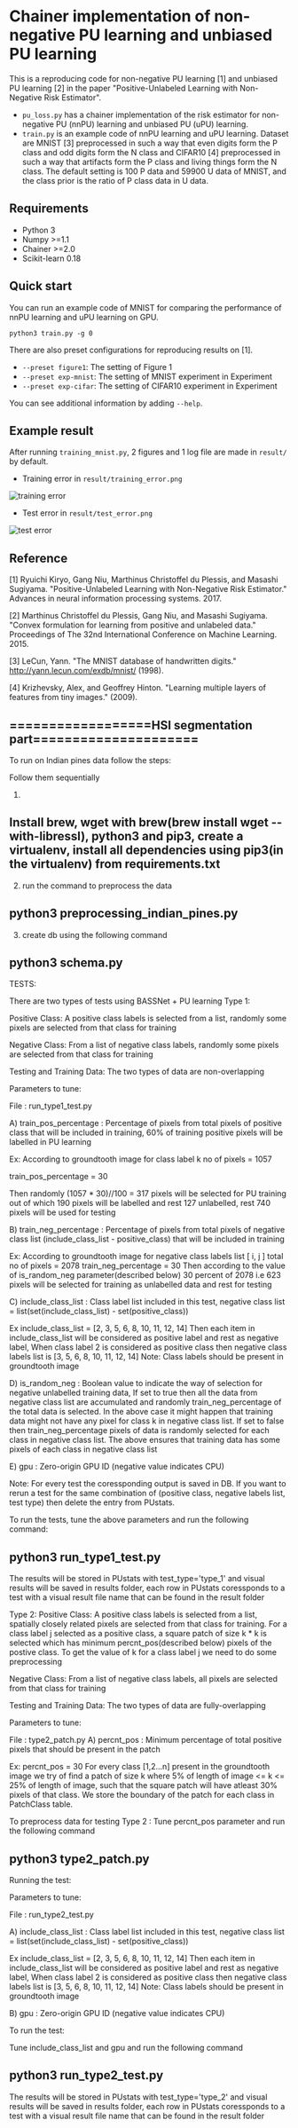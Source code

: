 # Chainer implementation of non-negative PU learning and unbiased PU learning
This is a reproducing code for non-negative PU learning [1] and unbiased PU learning [2] in the paper "Positive-Unlabeled Learning with Non-Negative Risk Estimator".

* ```pu_loss.py``` has a chainer implementation of the risk estimator for non-negative PU (nnPU) learning and unbiased PU (uPU) learning. 
* ```train.py``` is an example code of nnPU learning and uPU learning. 
Dataset are MNIST [3] preprocessed in such a way that even digits form the P class and odd digits form the N class and
CIFAR10 [4] preprocessed in such a way that artifacts form the P class and living things form the N class.
The default setting is 100 P data and 59900 U data of MNIST, and the class prior is the ratio of P class data in U data.

## Requirements
* Python 3
* Numpy >=1.1
* Chainer >=2.0
* Scikit-learn 0.18

## Quick start
You can run an example code of MNIST for comparing the performance of nnPU learning and uPU learning on GPU.

    python3 train.py -g 0

There are also preset configurations for reproducing results on [1].
* ``--preset figure1``: The setting of Figure 1
* ``--preset exp-mnist``: The setting of MNIST experiment in Experiment
* ``--preset exp-cifar``: The setting of CIFAR10 experiment in Experiment

You can see additional information by adding ```--help```.

## Example result
After running ```training_mnist.py```, 2 figures and 1 log file are made in ```result/``` by default.
* Training error in ```result/training_error.png```

![training error](result/training_error.png "training error")

* Test error in ```result/test_error.png```

![test error](result/test_error.png "test error")

## Reference

[1] Ryuichi Kiryo, Gang Niu, Marthinus Christoffel du Plessis, and Masashi Sugiyama. 
"Positive-Unlabeled Learning with Non-Negative Risk Estimator." Advances in neural information processing systems. 2017.

[2] Marthinus Christoffel du Plessis, Gang Niu, and Masashi Sugiyama. 
"Convex formulation for learning from positive and unlabeled data." 
Proceedings of The 32nd International Conference on Machine Learning. 2015.

[3] LeCun, Yann. "The MNIST database of handwritten digits." http://yann.lecun.com/exdb/mnist/ (1998).

[4] Krizhevsky, Alex, and Geoffrey Hinton. "Learning multiple layers of features from tiny images." (2009).

## ==================HSI segmentation part=====================


To run on Indian pines data follow the steps:

Follow them sequentially

1) 
## Install brew, wget with brew(brew install wget --with-libressl), python3 and pip3, create a virtualenv,  install all dependencies using pip3(in the virtualenv) from requirements.txt

2) run the command to preprocess the data
## python3 preprocessing_indian_pines.py

3) create db using the following command
## python3 schema.py

TESTS:

There are two types of tests using BASSNet + PU learning
Type 1:

Positive Class: A positive class labels is selected from a list, randomly some pixels are selected from that class for training

Negative Class: From a list of negative class labels, randomly some pixels are selected from that class for training

Testing and Training Data: The two types of data are non-overlapping

Parameters to tune:

File : run_type1_test.py

A) train_pos_percentage : Percentage of pixels from total pixels of positive class that will be included in training, 60% of training positive pixels will be labelled in PU learning

Ex: According to groundtooth image for class label k no of pixels  = 1057

train_pos_percentage = 30

Then randomly (1057 * 30)//100 = 317 pixels will be selected for PU training out of which 190 pixels will be labelled and rest 127 unlabelled, rest 740 pixels will be used for testing

B) train_neg_percentage : Percentage of pixels from total pixels of negative class list (include_class_list - positive_class) that will be included in training

Ex: According to groundtooth image for negative class labels list [ i, j ] total no of pixels  = 2078
train_neg_percentage = 30
Then according to the value of is_random_neg parameter(described below) 30 percent of 2078 i.e 623 pixels will be selected for training as unlabelled data and rest for testing

C) include_class_list : Class label list included in this test, negative class list = list(set(include_class_list) - set(positive_class))

Ex include_class_list = [2, 3, 5, 6, 8, 10, 11, 12, 14]
Then each item in include_class_list will be considered as positive label and rest as negative label,
When class label 2 is considered as positive class then negative class labels list is [3, 5, 6, 8, 10, 11, 12, 14]
Note: Class labels should be present in groundtooth image

D) is_random_neg : Boolean value to indicate the way of selection for negative unlabelled training data,
If set to true then all the data from negative class list are accumulated and randomly train_neg_percentage of the total data is selected.
In the above case it might happen that training data might not have any pixel for class k in negative class list.
If set to false then train_neg_percentage pixels of data is randomly selected for each class in negative class list.
The above ensures that training data has some pixels of each class in negative class list

E) gpu : Zero-origin GPU ID (negative value indicates CPU)

Note: For every test the coressponding output is saved in DB. If you want to rerun a test for the same combination of
 (positive class, negative labels list, test type) then delete the entry from PUstats.

To run the tests, tune the above parameters and run the following command:

## python3 run_type1_test.py

The results will be stored in PUstats with test_type='type_1' and visual results will be saved in results folder, each row in PUstats coressponds to a test with a visual result file name that can be found in the result folder

Type 2:
Positive Class: A positive class labels is selected from a list, spatially closely related pixels are selected from that class for training.
For a class label j selected as a positive class, a square patch of size k * k is selected which has minimum percnt_pos(described below) pixels of the postive class.
To get the value of k for a class label j we need to do some preprocessing

Negative Class: From a list of negative class labels, all pixels are selected from that class for training

Testing and Training Data: The two types of data are fully-overlapping

Parameters to tune:

File : type2_patch.py
A) percnt_pos : Minimum percentage of total positive pixels that should be present in the patch

Ex: percnt_pos = 30
For every class [1,2...n] present in the groundtooth image we try of find a patch of size k where 5% of length of image <= k <= 25% of length of image,
such that the square patch will have atleast 30% pixels of that class. We store the boundary of the patch for each class in PatchClass table.

To preprocess data for testing Type 2 :
Tune percnt_pos parameter and run the following command
## python3 type2_patch.py

Running the test:

Parameters to tune:

File : run_type2_test.py

A) include_class_list : Class label list included in this test, negative class list = list(set(include_class_list) - set(positive_class))

Ex include_class_list = [2, 3, 5, 6, 8, 10, 11, 12, 14]
Then each item in include_class_list will be considered as positive label and rest as negative label,
When class label 2 is considered as positive class then negative class labels list is [3, 5, 6, 8, 10, 11, 12, 14]
Note: Class labels should be present in groundtooth image

B) gpu : Zero-origin GPU ID (negative value indicates CPU)

To run the test:

Tune include_class_list and gpu and run the following command

## python3 run_type2_test.py

The results will be stored in PUstats with test_type='type_2' and visual results will be saved in results folder, each row in PUstats coressponds to a test with a visual result file name that can be found in the result folder
